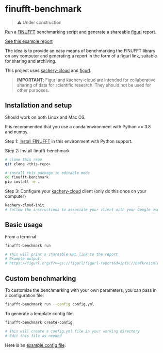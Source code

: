 # finufft-benchmark

> :warning: Under construction

Run a [FINUFFT](https://finufft.readthedocs.io/en/latest/) benchmarking script and generate a shareable [figurl](https://github.com/scratchrealm/figurl2) report.

[See this example report](https://figurl.org/f?v=gs://figurl/figurl-report&d=ipfs://bafkreicmldxbfa2nvbujjojzwtxwbei6ydkqg6khnoxigerqjadqklvvue&label=FINUFFT%20benchmark)

The idea is to provide an easy means of benchmarking the FINUFFT library on any computer and generating a report in the form of a figurl link, suitable for sharing and archiving.

This project uses [kachery-cloud](https://github.com/scratchrealm/kachery-cloud) and [figurl](https://github.com/scratchrealm/figurl2).

> **IMPORTANT**: Figurl and kachery-cloud are intended for collaborative sharing of data for scientific research. They should not be used for other purposes.

## Installation and setup

Should work on both Linux and Mac OS.

It is recommended that you use a conda environment with Python >= 3.8 and numpy.

Step 1: [Install FINUFFT](https://finufft.readthedocs.io/en/latest/install.html) in this environment with Python support.

Step 2: Install finufft-benchmark

```bash
# clone this repo
git clone <this-repo>

# install this package in editable mode
cd finufft-benchmark
pip install -e .
```

Step 3: Configure your [kachery-cloud](https://github.com/scratchrealm/kachery-cloud) client (only do this once on your computer)

```bash
kachery-cloud-init
# follow the instructions to associate your client with your Google user name on kachery-cloud
```

## Basic usage

From a terminal

```bash
finufft-benchmark run

# This will print a shareable URL link to the report
# Example output:
# https://figurl.org/f?v=gs://figurl/figurl-report&d=ipfs://bafkreicmldxbfa2nvbujjojzwtxwbei6ydkqg6khnoxigerqjadqklvvue&label=FINUFFT%20benchmark
```

## Custom benchmarking

To customize the benchmarking with your own parameters, you can pass in a configuration file:

```bash
finufft-benchmark run --config config.yml
```

To generate a template config file:
```bash
finufft-benchmark create-config

# This will create a config.yml file in your working directory
# Edit this file as needed
```

Here is an [example config file](./finufft_benchmark/default_config.yml).